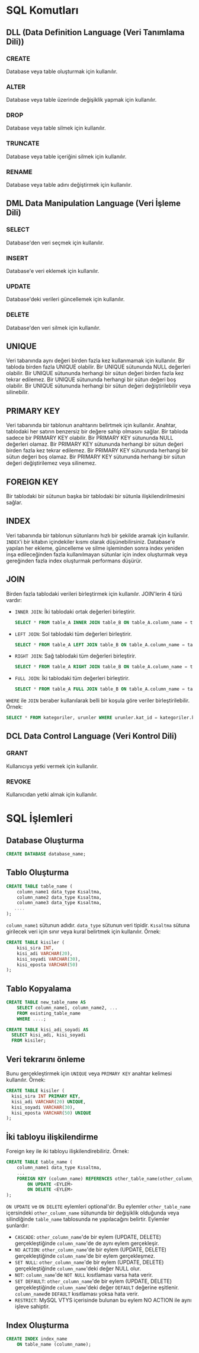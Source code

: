 # SQL Komutları

## DLL (Data Definition Language (Veri Tanımlama Dili))

### CREATE

Database veya table oluşturmak için kullanılır.

### ALTER

Database veya table üzerinde değişiklik yapmak için kullanılır.

### DROP

Database veya table silmek için kullanılır.

### TRUNCATE

Database veya table içeriğini silmek için kullanılır.

### RENAME

Database veya table adını değiştirmek için kullanılır.

## DML Data Manipulation Language (Veri İşleme Dili)

### SELECT

Database'den veri seçmek için kullanılır.

### INSERT

Database'e veri eklemek için kullanılır.

### UPDATE

Database'deki verileri güncellemek için kullanılır.

### DELETE

Database'den veri silmek için kullanılır.

## UNIQUE

Veri tabanında aynı değeri birden fazla kez kullanmamak için kullanılır. Bir tabloda birden fazla UNIQUE olabilir. Bir UNIQUE sütununda NULL değerleri olabilir. Bir UNIQUE sütununda herhangi bir sütun değeri birden fazla kez tekrar edilemez. Bir UNIQUE sütununda herhangi bir sütun değeri boş olabilir. Bir UNIQUE sütununda herhangi bir sütun değeri değiştirilebilir veya silinebilir.

## PRIMARY KEY

Veri tabanında bir tablonun anahtarını belirtmek için kullanılır. Anahtar, tablodaki her satırın benzersiz bir değere sahip olmasını sağlar. Bir tabloda sadece bir PRIMARY KEY olabilir. Bir PRIMARY KEY sütununda NULL değerleri olamaz. Bir PRIMARY KEY sütununda herhangi bir sütun değeri birden fazla kez tekrar edilemez. Bir PRIMARY KEY sütununda herhangi bir sütun değeri boş olamaz. Bir PRIMARY KEY sütununda herhangi bir sütun değeri değiştirilemez veya silinemez.

## FOREIGN KEY

Bir tablodaki bir sütunun başka bir tablodaki bir sütunla ilişkilendirilmesini sağlar.

## INDEX

Veri tabanında bir tablonun sütunlarını hızlı bir şekilde aramak için kullanılır. `INDEX`'i bir kitabın içindekiler kısmı olarak düşünebilirsiniz. Database'e yapılan her ekleme, güncelleme ve silme işleminden sonra index yeniden inşa edileceğinden fazla kullanılmayan sütunlar için index oluşturmak veya gereğinden fazla index oluşturmak performans düşürür.

## JOIN

Birden fazla tablodaki verileri birleştirmek için kullanılır. JOIN'lerin 4 türü vardır:
- `INNER JOIN`: İki tablodaki ortak değerleri birleştirir.
    ```sql
    SELECT * FROM table_A INNER JOIN table_B ON table_A.column_name = table_B.column_name;
    ```
- `LEFT JOIN`: Sol tablodaki tüm değerleri birleştirir.
    ```sql
    SELECT * FROM table_A LEFT JOIN table_B ON table_A.column_name = table_B.column_name;
    ```
- `RIGHT JOIN`: Sağ tablodaki tüm değerleri birleştirir.
    ```sql
    SELECT * FROM table_A RIGHT JOIN table_B ON table_A.column_name = table_B.column_name;
    ```
- `FULL JOIN`: İki tablodaki tüm değerleri birleştirir.
    ```sql
    SELECT * FROM table_A FULL JOIN table_B ON table_A.column_name = table_B.column_name;
    ```

`WHERE` ile `JOIN` beraber kullanılarak belli bir koşula göre veriler birleştirilebilir. Örnek:
```sql
SELECT * FROM kategoriler, urunler WHERE urunler.kat_id = kategoriler.kat_id;
```


## DCL Data Control Language (Veri Kontrol Dili)

### GRANT

Kullanıcıya yetki vermek için kullanılır.

### REVOKE

Kullanıcıdan yetki almak için kullanılır.

# SQL İşlemleri

## Database Oluşturma

```sql
CREATE DATABASE database_name;
```

## Tablo Oluşturma

```sql
CREATE TABLE table_name (
    column_name1 data_type Kısaltma,
    column_name2 data_type Kısaltma,
    column_name3 data_type Kısaltma,
   ....
);
```
`column_name1` sütunun adıdır. `data_type` sütunun veri tipidir. `Kısaltma` sütuna girilecek veri için sınır veya kural belirtmek için kullanılır. Örnek:
```sql
CREATE TABLE kisiler (
    kisi_sira INT,
    kisi_adi VARCHAR(20),
    kisi_soyadi VARCHAR(30),
    kisi_eposta VARCHAR(50)
);
```

## Tablo Kopyalama

```sql
CREATE TABLE new_table_name AS
    SELECT column_name1, column_name2, ...
    FROM existing_table_name
    WHERE ....;
```
```sql
CREATE TABLE kisi_adi_soyadi AS
  SELECT kisi_adi, kisi_soyadi
  FROM kisiler;
```

## Veri tekrarını önleme

Bunu gerçekleştirmek için `UNIQUE` veya `PRIMARY KEY` anahtar kelimesi kullanılır. Örnek:

```sql
CREATE TABLE kisiler (
  kisi_sira INT PRIMARY KEY,
  kisi_adi VARCHAR(20) UNIQUE,
  kisi_soyadi VARCHAR(30),
  kisi_eposta VARCHAR(50) UNIQUE
);
```

## İki tabloyu ilişkilendirme

Foreign key ile iki tabloyu ilişkilendirebiliriz. Örnek:

```sql
CREATE TABLE table_name (
    column_name1 data_type Kısaltma,
    ...
    FOREIGN KEY (column_name) REFERENCES other_table_name(other_column_name)
        ON UPDATE <EYLEM>
        ON DELETE <EYLEM>
);
```
`ON UPDATE` ve `ON DELETE` eylemleri optional'dır. Bu eylemler `other_table_name` içersindeki `other_column_name` sütununda bir değişiklik olduğunda veya silindiğinde `table_name` tablosunda ne yapılacağını belirtir. Eylemler şunlardır:

- `CASCADE`: `other_column_name`'de bir eylem (UPDATE, DELETE) gerçekleştiğinde `column_name`'de de aynı eylem gerçekleşir.
- `NO ACTION`: `other_column_name`'de bir eylem (UPDATE, DELETE) gerçekleştiğinde `column_name`'de bir eylem gerçekleşmez.
- `SET NULL`: `other_column_name`'de bir eylem (UPDATE, DELETE) gerçekleştiğinde `column_name`'deki değer NULL olur.
- `NOT`: `column_name`'de `NOT NULL` kısıtlaması varsa hata verir.
- `SET DEFAULT`: `other_column_name`'de bir eylem (UPDATE, DELETE) gerçekleştiğinde `column_name`'deki değer `DEFAULT` değerine eşitlenir. `column_name`de `DEFAULT` kısıtlaması yoksa hata verir.
- `RESTRICT`: MySQL VTYS içerisinde bulunan bu eylem NO ACTION ile aynı işleve sahiptir.

## Index Oluşturma

```sql
CREATE INDEX index_name
    ON table_name (column_name);
```
